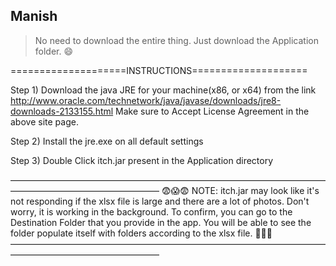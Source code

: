 ## Manish

> No need to download the entire thing. Just download the Application folder. 😄

====================INSTRUCTIONS====================

Step 1) Download the java JRE for your machine(x86, or x64) from the link 	
	      http://www.oracle.com/technetwork/java/javase/downloads/jre8-downloads-2133155.html
	      Make sure to Accept License Agreement in the above site page.

Step 2) Install the jre.exe on all default settings

Step 3) Double Click itch.jar present in the Application directory

—————————————————————————————————————————————————————
😨😱😨
NOTE:	itch.jar may look like it's not responding if the xlsx file is large and there are a lot of photos.
	Don't worry, it is working in the background. 
	To confirm, you can go to the Destination Folder that you provide in the app. 
	You will be able to see the folder populate itself with folders according to the xlsx file.
🤗🤗🤗
—————————————————————————————————————————————————————
